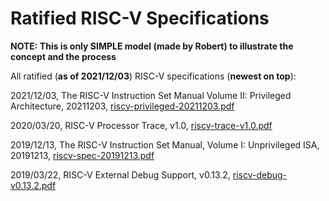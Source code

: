 # Ratified RISC-V Specifications

**NOTE: This is only SIMPLE model (made by Robert) to illustrate the concept and the process**

All ratified (**as of 2021/12/03**) RISC-V specifications (**newest on top**):

2021/12/03, The RISC-V Instruction Set Manual Volume II: Privileged Architecture, 20211203, [riscv-privileged-20211203.pdf](./riscv-privileged-20211203.pdf)

2020/03/20, RISC-V Processor Trace, v1.0, [riscv-trace-v1.0.pdf](./riscv-trace-v1.0.pdf)

2019/12/13, The RISC-V Instruction Set Manual, Volume I: Unprivileged ISA, 20191213, [riscv-spec-20191213.pdf](./riscv-spec-20191213.pdf)

2019/03/22, RISC-V External Debug Support, v0.13.2, [riscv-debug-v0.13.2.pdf](./riscv-debug-v0.13.2.pdf)

